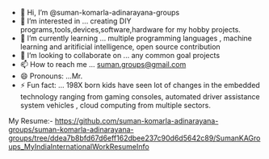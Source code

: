 - 👋 Hi, I’m @suman-komarla-adinarayana-groups
- 👀 I’m interested in ...  creating DIY programs,tools,devices,software,hardware for my hobby projects.
- 🌱 I’m currently learning ... multiple programming languages , machine learning and aritificial intelligence, open source contribution
- 💞️ I’m looking to collaborate on ... any common goal projects
- 📫 How to reach me ... suman.groups@gmail.com
- 😄 Pronouns: ...Mr.
- ⚡ Fun fact: ... 198X born kids have seen lot of changes in the embedded technology ranging from gaming consoles, automated driver assistance system vehicles , cloud computing from multiple sectors.

<!---
suman-komarla-adinarayana-groups/suman-komarla-adinarayana-groups is a ✨ special ✨ repository because its `README.md` (this file) appears on your GitHub profile.
You can click the Preview link to take a look at your changes.
--->


My Resume:-
https://github.com/suman-komarla-adinarayana-groups/suman-komarla-adinarayana-groups/tree/ddea7b8bfd67d6eff162dbee237c90d6d5642c89/SumanKAGroups_MyIndiaInternationalWorkResumeInfo
